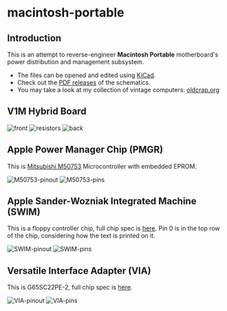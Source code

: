 # macintosh-portable

## Introduction

This is an attempt to reverse-engineer **Macintosh Portable** motherboard's power distribution and management subsystem.

* The files can be opened and edited using [KiCad](http://www.kicad-pcb.org/).
* Check out the [PDF releases](https://github.com/ppieczul/macintosh-portable/releases) of the schematics.
* You may take a look at my collection of vintage computers: [oldcrap.org](https://oldcrap.org)

## V1M Hybrid Board

![front](pictures/macintosh-portable-v1m-front.jpeg)
![resistors](pictures/macintosh-portable-v1m-resistors.jpeg)
![back](pictures/macintosh-portable-v1m-back.jpeg)

## Apple Power Manager Chip (PMGR)

This is [Mitsubishi M50753](http://www.bitsavers.org/components/mitsubishi/_dataBooks/1989_Mitsubishi_Single-Chip_8-Bit_Microcomputers.pdf) Microcontroller with embedded EPROM.

![M50753-pinout](pictures/macintosh-portable-PMGR-M50753-pinout.png)
![M50753-pins](pictures/macintosh-portable-PMGR-M50753-pin-description.png)

## Apple Sander-Wozniak Integrated Machine (SWIM)

This is a floppy controller chip, full chip spec is [here](http://dec8.info/Apple/Apple%20Floppy%20Notes/SWIM%20Chip%20User's%20Ref.pdf). Pin 0 is in the top row of the chip, considering how the text is printed on it.

![SWIM-pinout](pictures/macintosh-portable-SWIM-pinout.png)
![SWIM-pins](pictures/macintosh-portable-SWIM-pin-description.png)

## Versatile Interface Adapter (VIA)

This is G65SC22PE-2, full chip spec is [here](http://datasheet.elcodis.com/pdf2/74/25/742581/g65sc22p-3.pdf).

![VIA-pinout](pictures/macintosh-portable-via-pinout.png)
![VIA-pins](pictures/macintosh-portable-via-pin-description.png)
